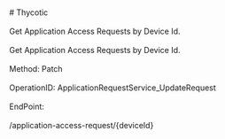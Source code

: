 <br>#     Thycotic</br>
<br>Get Application Access Requests by Device Id.</br>
<br>Get Application Access Requests by Device Id.</br>
<br>Method: Patch</br>
<br>OperationID: ApplicationRequestService_UpdateRequest</br>
<br>EndPoint:</br>
<br>/application-access-request/{deviceId}</br>
